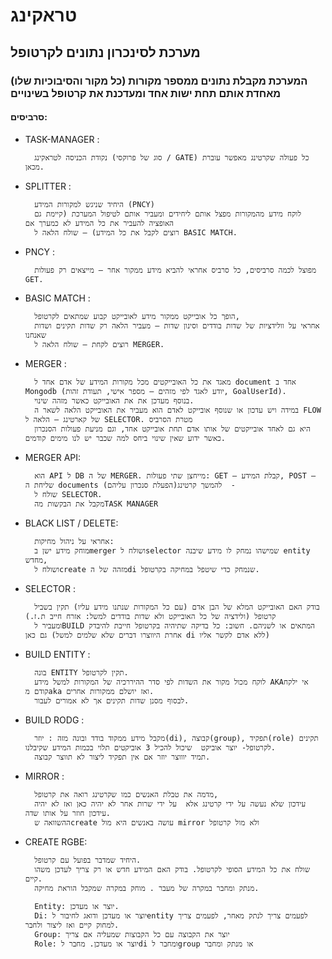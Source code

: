 # טראקינג

## מערכת לסינכרון נתונים לקרטופל

### המערכת מקבלת נתונים ממספר מקורות (כל מקור והסיבוכיות שלו) מאחדת אותם תחת ישות אחד ומעדכנת את קרטופל בשינויים

#### סרביסים:

- TASK-MANAGER :

        נקודת הכניסה לטראקינג (סוג של פרוקסי / GATE) כל פעולה שקרטינג מאפשר עוברת מכאן.

- SPLITTER :

        היחיד שניגש למקורות המידע (PNCY) 
        לוקח מידע מהמקורות מפצל אותם ליחידים ומעביר אותם לטיפול המערכת (קיימת גם האופציה להעביר את כל המידע לא כמערך אם
        רוצים לקבל את כל המידע) – שולח הלאה ל BASIC MATCH.

- PNCY :

        מפוצל לכמה סרביסים, כל סרביס אחראי להביא מידע ממקור אחר – מייצאים רק פעולות GET.

- BASIC MATCH :

        הופך כל אובייקט ממקור מידע לאובייקט קבוע שמתאים לקרטופל, 
        אחראי על וולידציות של שדות בודדים וסינון שדות – מעביר הלאה רק שדות תקינים ושדות שאנחנו
        רוצים לקחת – שולח הלאה ל MERGER.

- MERGER :

        מאגד את כל האובייקטים מכל מקורות המידע של אדם אחד ל document אחד ב Mongodb (יודע לאגד לפי מזהים – מספר אישי, תעודת זהות, GoalUserId). 
        בנוסף מעדכן את את האובייקט כאשר מזהה שינוי.
        במידה ויש עדכון או שנוסף אובייקט לאדם הוא מעביר את האובייקט הלאה לשאר ה FLOW של קארטינג – הלאה ל SELECTOR. מטרת הסרביס
        היא גם לאחד אובייקטים של אותו אדם תחת אובייקט אחד, וגם מניעת פעולות הסנכרון כאשר ידוע שאין שינוי ביחס למה שכבר יש לנו מימים קודמים.

- MERGER API:

        הוא API ל DB של ה MERGER. מייחצן שתי פעולות: GET – קבלת המידע, POST – שליחת ה documents להמשך קרטינג(הפעלת סנכרון עליהם)  - 
        שולח ל SELECTOR. 
        מקבל את הבקשות מהTASK MANAGER

- BLACK LIST / DELETE:

        אחראי על ניהול מחיקות:
        מוחק מידע ישן בmerger ושולח לselector שמישהו נמחק לו מידע שיבנה entity מחדש,
        ושולח לcreate מזהה של הdi שנמחק כדי שיטפל במחיקה בקרטופל.

- SELECTOR :

        בודק האם האובייקט המלא של הבן אדם (עם כל המקורות שנתנו מידע עליו) תקין בשביל קרטופל (ולידציה של כל האובייקט ולא שדות בודדים למשל: אזרח חייב ת.ז.)
        ומעביר לBUILD המתאים או לשניהם. חשוב: כל בדיקה שתיהיה בקרטופל חייבת להיבדק גם כאן (אחרת היווצרו דברים שלא שלמים למשל di ללא אדם לקשר אליו)

- BUILD ENTITY :

        בונה ENTITY תקין לקרטופל.
        לוקח מכול מקור את השדות לפי סדר ההיררכיה של המקורות למשל מידע AKAאי ילקח קודם מaka ואז יושלם ממקורות אחרים.
        לבסוף מסנן שדות תקינים אך לא אמורים לעבור.

- BUILD RODG :

        מקבל מידע ממקוד בודד ובונה מזה : יוזר(di), קבוצה(group), תפקיד(role) תקינים לקרטופל- יוצר אוביקט  שיכול להכיל 3 אוביקטים תלוי בכמות המידע שקיבלנו.
        תמיד יוווצר יוזר אם אין תפקיד ליצור לא תווצר קבוצה.

- MIRROR :

        מדמה את טבלת האנשים כמו שקרטינג רואה את קרטופל,
        עידכון שלא נעשה על ידי קרטינג אלא  על ידי שרות אחר לא יהיה כאן ואז לא יהיה עידכון חוזר על אותו שדה.
        ההשוואה שcreate עושה באנשים היא מול mirror ולא מול קרטופל

- CREATE RGBE:

        היחיד שמדבר בפועל עם קרטופל.
        שולח את כל המידע הסופי לקרטופל. בודק האם המידע חדש או רק צריך לעדכן משהו קיים.
        מנתק ומחבר במקרה של מעבר . מוחק במקרה שמקבל הוראת מחיקה.

        Entity: יוצר או מעדכן.
        Di: יוצר או מעדכן ודואג לחיבור לentity לפעמים צריך לנתק מאחר, לפעמים צריך למחוק קיים ואז ליצור ולחבר.
        Group: יוצר את הקבוצה עם כל הקבוצות שמעליה אם צריך
        Role: יוצר או מעדכן. מחבר לdi ומחבר לgroup או מנתק ומחבר
